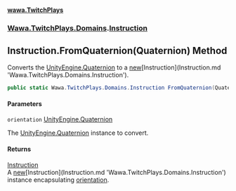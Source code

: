 #### [wawa.TwitchPlays](index.md 'index')
### [Wawa.TwitchPlays.Domains](Wawa.TwitchPlays.Domains.md 'Wawa.TwitchPlays.Domains').[Instruction](Instruction.md 'Wawa.TwitchPlays.Domains.Instruction')

## Instruction.FromQuaternion(Quaternion) Method

Converts the [UnityEngine.Quaternion](https://docs.microsoft.com/en-us/dotnet/api/UnityEngine.Quaternion 'UnityEngine.Quaternion') to a [new](https://docs.microsoft.com/en-us/dotnet/csharp/language-reference/keywords/new 'https://docs.microsoft.com/en-us/dotnet/csharp/language-reference/keywords/new')[Instruction](Instruction.md 'Wawa.TwitchPlays.Domains.Instruction').

```csharp
public static Wawa.TwitchPlays.Domains.Instruction FromQuaternion(Quaternion orientation);
```
#### Parameters

<a name='Wawa.TwitchPlays.Domains.Instruction.FromQuaternion(Quaternion).orientation'></a>

`orientation` [UnityEngine.Quaternion](https://docs.microsoft.com/en-us/dotnet/api/UnityEngine.Quaternion 'UnityEngine.Quaternion')

The [UnityEngine.Quaternion](https://docs.microsoft.com/en-us/dotnet/api/UnityEngine.Quaternion 'UnityEngine.Quaternion') instance to convert.

#### Returns
[Instruction](Instruction.md 'Wawa.TwitchPlays.Domains.Instruction')  
A [new](https://docs.microsoft.com/en-us/dotnet/csharp/language-reference/keywords/new 'https://docs.microsoft.com/en-us/dotnet/csharp/language-reference/keywords/new')[Instruction](Instruction.md 'Wawa.TwitchPlays.Domains.Instruction') instance encapsulating [orientation](Instruction.FromQuaternion.NqcUJ0RlNYZflPuTHDVDKA.md#Wawa.TwitchPlays.Domains.Instruction.FromQuaternion(Quaternion).orientation 'Wawa.TwitchPlays.Domains.Instruction.FromQuaternion(Quaternion).orientation').